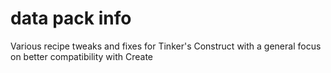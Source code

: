 # data pack info
Various recipe tweaks and fixes for Tinker's Construct with a general focus on better compatibility with Create
